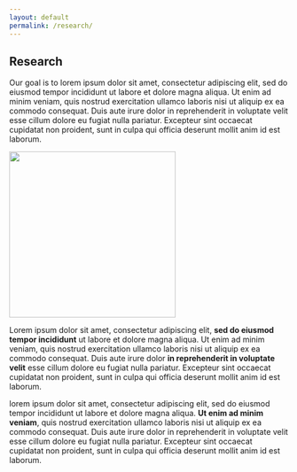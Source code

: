 ```yaml
---
layout: default
permalink: /research/
---
```


## Research

Our goal is to lorem ipsum dolor sit amet, consectetur adipiscing elit, sed do eiusmod tempor incididunt ut labore et dolore magna aliqua. Ut enim ad minim veniam, quis nostrud exercitation ullamco laboris nisi ut aliquip ex ea commodo consequat. Duis aute irure dolor in reprehenderit in voluptate velit esse cillum dolore eu fugiat nulla pariatur. Excepteur sint occaecat cupidatat non proident, sunt in culpa qui officia deserunt mollit anim id est laborum.

<div class="image-left">
    <img src="assets/images/engineering-1.jpg" height="300">
</div>

Lorem ipsum dolor sit amet, consectetur adipiscing elit, __sed do eiusmod tempor incididunt__ ut labore et dolore magna aliqua. Ut enim ad minim veniam, quis nostrud exercitation ullamco laboris nisi ut aliquip ex ea commodo consequat. Duis aute irure dolor __in reprehenderit in voluptate velit__ esse cillum dolore eu fugiat nulla pariatur. Excepteur sint occaecat cupidatat non proident, sunt in culpa qui officia deserunt mollit anim id est laborum.

lorem ipsum dolor sit amet, consectetur adipiscing elit, sed do eiusmod tempor incididunt ut labore et dolore magna aliqua. __Ut enim ad minim veniam__, quis nostrud exercitation ullamco laboris nisi ut aliquip ex ea commodo consequat. Duis aute irure dolor in reprehenderit in voluptate velit esse cillum dolore eu fugiat nulla pariatur. Excepteur sint occaecat cupidatat non proident, sunt in culpa qui officia deserunt mollit anim id est laborum.
